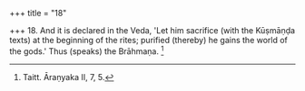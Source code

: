 +++
title = "18"

+++
18. And it is declared in the Veda, 'Let him sacrifice (with the Kūṣmāṇḍa texts) at the beginning of the rites; purified (thereby) he gains the world of the gods.' Thus (speaks) the Brāhmaṇa. [^10] 


[^10]:  Taitt. Āraṇyaka II, 7, 5.


